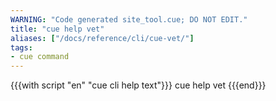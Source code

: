 ```yaml
---
WARNING: "Code generated site_tool.cue; DO NOT EDIT."
title: "cue help vet"
aliases: ["/docs/reference/cli/cue-vet/"]
tags:
- cue command
---
```


{{{with script "en" "cue cli help text"}}}
cue help vet
{{{end}}}
